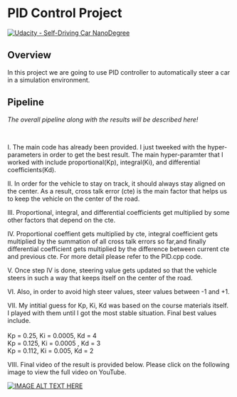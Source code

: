 # PID Control Project

[![Udacity - Self-Driving Car NanoDegree](https://s3.amazonaws.com/udacity-sdc/github/shield-carnd.svg)](http://www.udacity.com/drive)

Overview
---


In this project we are going to use PID controller to automatically steer a car in a simulation environment. 


Pipeline
---



*The overall pipeline along with the results will be described here!*

<br>

I. The main code has already been provided. I just tweeked with the hyper-parameters in order to get the best result. The main hyper-paramter that I worked with include proportional(Kp), integral(Ki), and differential coefficients(Kd).


II. In order for the vehicle to stay on track, it should always stay aligned on the center. As a result, cross talk
error (cte) is the main factor that helps us to keep the vehicle on the center of the road.

III. Proportional, integral, and differential coefficients get multiplied by some other factors that depend on the cte.

IV. Proportional coeffient gets multiplied by cte, integral coefficient gets multiplied by the summation of all cross talk errors so far,and finally differential coefficient gets multiplied by the difference between current cte and previous cte. For more detail please refer to the PID.cpp code.


V. Once step IV is done, steering value gets updated so that the vehicle steers in such a way that keeps itself on the center of the road.

VI. Also, in order to avoid high steer values, steer values between -1 and +1.

VII. My intitial guess for Kp, Ki, Kd was based on the course materials itself. I played with them until I got the most stable situation. Final best values include.</br>
</br>
Kp = 0.25, Ki = 0.0005, Kd = 4 </br>
Kp = 0.125, Ki = 0.0005 , Kd = 3 </br>
Kp = 0.112, Ki = 0.005, Kd = 2 </br>


VIII. Final video of the result is provided below. Please click on the following image to view the full video on YouTube. 
</br>

[![IMAGE ALT TEXT HERE](https://img.youtube.com/vi/Nupljp59Mds/0.jpg)](https://www.youtube.com/watch?v=Nupljp59Mds)

</br>
<br></br>